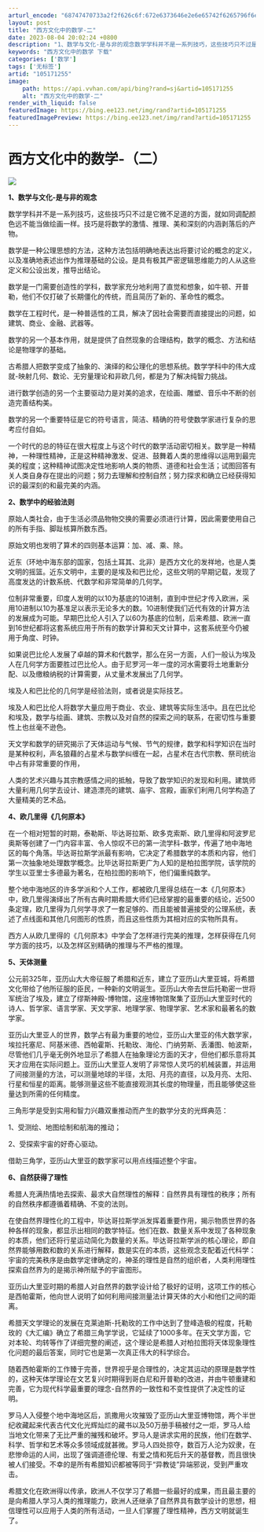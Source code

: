```yaml
---
arturl_encode: "68747470733a2f2f626c6f:672e6373646e2e6e65742f6265796f6e6471696e676875612f:61727469636c652f64657461696c732f313035313731323535"
layout: post
title: "西方文化中的数学-二"
date: 2023-08-04 20:02:24 +0800
description: "1、数学与文化-是与非的观念数学学科并不是一系列技巧，这些技巧只不过是它微不足道的方"
keywords: "西方文化中的数学 下载"
categories: ['数学']
tags: ['无标签']
artid: "105171255"
image:
    path: https://api.vvhan.com/api/bing?rand=sj&artid=105171255
    alt: "西方文化中的数学-二"
render_with_liquid: false
featuredImage: https://bing.ee123.net/img/rand?artid=105171255
featuredImagePreview: https://bing.ee123.net/img/rand?artid=105171255
---
```


# 西方文化中的数学-（二）

![](https://i-blog.csdnimg.cn/blog_migrate/05ba4cd2eff7ae2f6bb62743f67e3ce8.png)

**1、数学与文化-是与非的观念**

数学学科并不是一系列技巧，这些技巧只不过是它微不足道的方面，就如同调配颜色远不能当做绘画一样。技巧是将数学的激情、推理、美和深刻的内涵剥落后的产物。

数学是一种公理思想的方法，这种方法包括明确地表达出将要讨论的概念的定义，以及准确地表述出作为推理基础的公设。是具有极其严密逻辑思维能力的人从这些定义和公设出发，推导出结论。

数学是一门需要创造性的学科，数学家充分地利用了直觉和想象，如牛顿、开普勒，他们不仅打破了长期僵化的传统，而且简历了新的、革命性的概念。

数学在工程时代，是一种普适性的工具，解决了因社会需要而直接提出的问题，如建筑、商业、金融、武器等。

数学的另一个基本作用，就是提供了自然现象的合理结构，数学的概念、方法和结论是物理学的基础。

古希腊人把数学变成了抽象的、演绎的和公理化的思想系统。数学学科中的伟大成就-映射几何、数论、无穷量理论和非欧几何，都是为了解决纯智力挑战。

进行数学创造的另一个主要驱动力是对美的追求，在绘画、雕塑、音乐中不断的创造完善结构美。

数学的另一个重要特征是它的符号语言，简洁、精确的符号使数学家进行复杂的思考应付自如。

一个时代的总的特征在很大程度上与这个时代的数学活动密切相关。数学是一种精神，一种理性精神，正是这种精神激发、促进、鼓舞着人类的思维得以运用到最完美的程度；这种精神试图决定性地影响人类的物质、道德和社会生活；试图回答有关人类自身存在提出的问题；努力去理解和控制自然；努力探求和确立已经获得知识的最深刻的和最完美的内涵。

**2、数学中的经验法则**

原始人类社会，由于生活必须品物物交换的需要必须进行计算，因此需要使用自己的所有手指、脚趾核算所数东西。

原始文明也发明了算术的四则基本运算：加、减、乘、除。

近东（环地中海东部的国家，包括土耳其、北非）是西方文化的发祥地，也是人类文明的摇篮。近东文明中，主要的是埃及和巴比伦，这些文明的早期记载，发现了高度发达的计数系统、代数学和非常简单的几何学。

位制非常重要，印度人发明的以10为基底的10进制，直到中世纪才传入欧洲，采用10进制以10为基准足以表示无论多大的数。10进制使我们近代有效的计算方法的发展成为可能。早期巴比伦人引入了以60为基底的位制，后来希腊、欧洲一直到16世纪都将这套系统应用于所有的数学计算和天文计算中，这套系统至今仍被用于角度、时钟。

如果说巴比伦人发展了卓越的算术和代数学，那么在另一方面，人们一般认为埃及人在几何学方面要胜过巴比伦人。由于尼罗河一年一度的河水需要将土地重新分配、以及缴粮纳税的计算需要，从丈量术发展出了几何学。

埃及人和巴比伦的几何学是经验法则，或者说是实际技艺。

埃及人和巴比伦人将数学大量应用于商业、农业、建筑等实际生活中。且在巴比伦和埃及，数学与绘画、建筑、宗教以及对自然的探索之间的联系，在密切性与重要性上也丝毫不逊色。

天文学和数学的研究揭示了天体运动与气候、节气的规律，数学和科学知识在当时是某种权利，声名狼藉的占星术与数学纠缠在一起，占星术在古代宗教、祭司统治中占有非常重要的作用，

人类的艺术兴趣与其宗教感情之间的抵触，导致了数学知识的发现和利用。建筑师大量利用几何学去设计、建造漂亮的建筑、庙宇、宫殿，画家们利用几何学构造了大量精美的艺术品。

**4、欧几里得《几何原本》**

在一个相对短暂的时期，泰勒斯、毕达哥拉斯、欧多克索斯、欧几里得和阿波罗尼奥斯等创建了一门内容丰富、令人惊叹不已的第一流学科-数学，传遍了地中海地区的每个角落。毕达哥拉斯学派最有影响，它决定了希腊数学的本质和内容，他们第一次抽象地处理数学概念。比毕达哥拉斯更广为人知的是柏拉图学院，该学院的学生以亚里士多德最为著名，在柏拉图的影响下，他们偏重纯数学。

整个地中海地区的许多学派和个人工作，都被欧几里得总结在一本《几何原本》中，欧几里得演绎出了所有古典时期希腊大师们已经掌握的最重要的结论，近500条定理，欧几里得为几何学寻求了一套足够的、而且能被普遍接受的公理系统，表述了点线面和其他几何图形的性质，而且这些性质为其相对应的实物所具有。

西方人从欧几里得的《几何原本》中学会了怎样进行完美的推理，怎样获得在几何学方面的技巧，以及怎样区别精确的推理与不严格的推理。

**5、天体测量**

公元前325年，亚历山大大帝征服了希腊和近东，建立了亚历山大里亚城，将希腊文化带给了他所征服的臣民，一种新的文明诞生。亚历山大帝去世后托勒密一世将军统治了埃及，建立了缪斯神殿-博物馆，这座博物馆聚集了亚历山大里亚时代的诗人、哲学家、语言学家、天文学家、地理学家、物理学家、艺术家和最著名的数学家。

亚历山大里亚人的世界，数学占有最为重要的地位，亚历山大里亚的伟大数学家，埃拉托塞尼、阿基米德、西帕霍斯、托勒玫、海伦、门纳劳斯、丢潘图、帕波斯，尽管他们几乎毫无例外地显示了希腊人在抽象理论方面的天才，但他们都乐意将其天才应用在实际问题上。亚历山大里亚人发明了非常惊人灵巧的机械装置，并运用了间接测量的方法，可以测量地球的半径，太阳、月亮的直径，以及月亮、太阳、行星和恒星的距离。能够测量这些不能直接观测其长度的物理量，而且能够使这些量达到所需的任何精度。

三角形学是受到实用和智力兴趣双重推动而产生的数学分支的光辉典范：

1、受测绘、地图绘制和航海的推动；

2、受探索宇宙的好奇心驱动。

借助三角学，亚历山大里亚的数学家可以用点线描述整个宇宙。

**6、自然获得了理性**

希腊人充满热情地去探索、最求大自然理性的解释：自然界具有理性的秩序；所有的自然秩序都遵循着精确、不变的法则。

在使自然界理性化的工程中，毕达哥拉斯学派发挥着重要作用，揭示物质世界的各种各样的现象，都显示出相同的数学特征。他们在数、数量关系中发现了各种现象的本质，他们还将行星运动简化为数量的关系。毕达哥拉斯学派的核心理论，即自然界能够用数和数的关系进行解释，数是实在的本质，这些观念支配着近代科学：宇宙的完美秩序是由数学定律确定的，神圣的理性是自然的组织者，人类利用理性探索自然界为的是揭示神所赋予的宇宙图形。

亚历山大里亚时期的希腊人对自然界的数学设计给了极好的证明，这项工作的核心是西帕霍斯，他向世人说明了如何利用间接测量法计算天体的大小和他们之间的距离。

希腊天文学理论的发展在克莱迪斯-托勒玫的工作中达到了登峰造极的程度，托勒玫的《大汇编》确立了希腊三角学学说，它延续了1000多年。在天文学方面，它对本轮、均转等作了详细完整的阐述，这个理论是希腊人对柏拉图将天体现象理性化问题的最后答案，同时它也是第一次真正伟大的科学综合。

随着西帕霍斯的工作臻于完善，世界视乎是合理性的，决定其运动的原理是数学性的，这种天体学理论在文艺复兴时期得到哥白尼和开普勒的改进，并由牛顿重建和完善，它为现代科学最重要的理念-自然界的一致性和不变性提供了决定性的证明。

罗马人入侵整个地中海地区后，凯撒用火攻摧毁了亚历山大里亚博物馆，两个半世纪收藏起来代表古代文化光辉灿烂的藏书以及50万册手稿被付之一炬，罗马人给当地文化带来了无比严重的摧残和破坏。罗马人是讲求实用的民族，他们在数学、科学、哲学和艺术等众多领域成就甚微。罗马人四处掠夺，数百万人沦为奴隶，在悲惨命运的人间，出现了强调道德伦理、有爱之情和死后升天的基督教，而且很快被人们接受。不幸的是所有希腊知识都被等同于“异教徒”异端邪说，受到严重攻击。

希腊文化在欧洲得以传承，欧洲人不仅学习了希腊一些最好的成果，而且最主要的是向希腊人学习人类的推理能力，欧洲人还继承了自然界具有数学设计的思想，相信理性可以应用于人类的所有活动，一旦人们掌握了理性精神，西方文明就诞生了。
